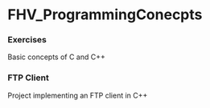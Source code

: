 # FHV_ProgrammingConecpts
### Exercises 
Basic concepts of C and C++
### FTP Client
Project implementing an FTP client in C++
